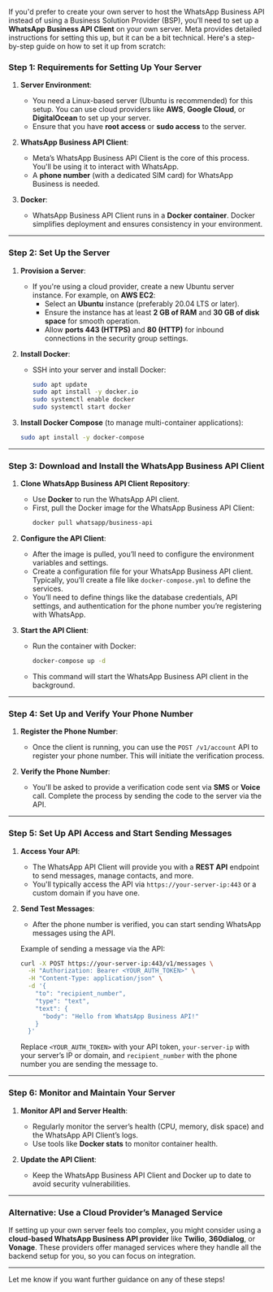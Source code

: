 If you'd prefer to create your own server to host the WhatsApp Business API instead of using a Business Solution Provider (BSP), you’ll need to set up a **WhatsApp Business API Client** on your own server. Meta provides detailed instructions for setting this up, but it can be a bit technical. Here's a step-by-step guide on how to set it up from scratch:

### Step 1: Requirements for Setting Up Your Server

1. **Server Environment**:
   - You need a Linux-based server (Ubuntu is recommended) for this setup. You can use cloud providers like **AWS**, **Google Cloud**, or **DigitalOcean** to set up your server.
   - Ensure that you have **root access** or **sudo access** to the server.

2. **WhatsApp Business API Client**:
   - Meta’s WhatsApp Business API Client is the core of this process. You'll be using it to interact with WhatsApp.
   - A **phone number** (with a dedicated SIM card) for WhatsApp Business is needed.

3. **Docker**:
   - WhatsApp Business API Client runs in a **Docker container**. Docker simplifies deployment and ensures consistency in your environment.

---

### Step 2: Set Up the Server

1. **Provision a Server**:
   - If you're using a cloud provider, create a new Ubuntu server instance. For example, on **AWS EC2**:
     - Select an **Ubuntu** instance (preferably 20.04 LTS or later).
     - Ensure the instance has at least **2 GB of RAM** and **30 GB of disk space** for smooth operation.
     - Allow **ports 443 (HTTPS)** and **80 (HTTP)** for inbound connections in the security group settings.

2. **Install Docker**:
   - SSH into your server and install Docker:
     ```bash
     sudo apt update
     sudo apt install -y docker.io
     sudo systemctl enable docker
     sudo systemctl start docker
     ```

3. **Install Docker Compose** (to manage multi-container applications):
   ```bash
   sudo apt install -y docker-compose
   ```

---

### Step 3: Download and Install the WhatsApp Business API Client

1. **Clone WhatsApp Business API Client Repository**:
   - Use **Docker** to run the WhatsApp API client.
   - First, pull the Docker image for the WhatsApp Business API Client:
     ```bash
     docker pull whatsapp/business-api
     ```

2. **Configure the API Client**:
   - After the image is pulled, you’ll need to configure the environment variables and settings.
   - Create a configuration file for your WhatsApp Business API client. Typically, you’ll create a file like `docker-compose.yml` to define the services.
   - You’ll need to define things like the database credentials, API settings, and authentication for the phone number you’re registering with WhatsApp.

3. **Start the API Client**:
   - Run the container with Docker:
     ```bash
     docker-compose up -d
     ```

   - This command will start the WhatsApp Business API client in the background.

---

### Step 4: Set Up and Verify Your Phone Number

1. **Register the Phone Number**:
   - Once the client is running, you can use the `POST /v1/account` API to register your phone number. This will initiate the verification process.

2. **Verify the Phone Number**:
   - You'll be asked to provide a verification code sent via **SMS** or **Voice** call. Complete the process by sending the code to the server via the API.

---

### Step 5: Set Up API Access and Start Sending Messages

1. **Access Your API**:
   - The WhatsApp API Client will provide you with a **REST API** endpoint to send messages, manage contacts, and more.
   - You'll typically access the API via `https://your-server-ip:443` or a custom domain if you have one.

2. **Send Test Messages**:
   - After the phone number is verified, you can start sending WhatsApp messages using the API.

   Example of sending a message via the API:
   ```bash
   curl -X POST https://your-server-ip:443/v1/messages \
     -H "Authorization: Bearer <YOUR_AUTH_TOKEN>" \
     -H "Content-Type: application/json" \
     -d '{
       "to": "recipient_number",
       "type": "text",
       "text": {
         "body": "Hello from WhatsApp Business API!"
       }
     }'
   ```

   Replace `<YOUR_AUTH_TOKEN>` with your API token, `your-server-ip` with your server’s IP or domain, and `recipient_number` with the phone number you are sending the message to.

---

### Step 6: Monitor and Maintain Your Server

1. **Monitor API and Server Health**:
   - Regularly monitor the server’s health (CPU, memory, disk space) and the WhatsApp API Client’s logs.
   - Use tools like **Docker stats** to monitor container health.

2. **Update the API Client**:
   - Keep the WhatsApp Business API Client and Docker up to date to avoid security vulnerabilities.

---

### Alternative: Use a Cloud Provider’s Managed Service

If setting up your own server feels too complex, you might consider using a **cloud-based WhatsApp Business API provider** like **Twilio**, **360dialog**, or **Vonage**. These providers offer managed services where they handle all the backend setup for you, so you can focus on integration.

---

Let me know if you want further guidance on any of these steps!
